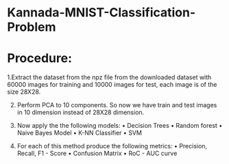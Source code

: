 # Kannada-MNIST-Classification-Problem

# Procedure:

 1.Extract the dataset from the npz file from the downloaded dataset with 60000 images for training and 10000 images for test, each image is of the size 28X28.

2. Perform PCA to 10 components. So now we have train and test images in 10 dimension instead of 28X28 dimension.

3. Now apply the the following models:
   • Decision Trees
   • Random forest
   • Naive Bayes Model
   • K-NN Classifier
   • SVM

4. For each of this method produce the following metrics:
   • Precision, Recall, F1 - Score
   • Confusion Matrix
   • RoC - AUC curve
